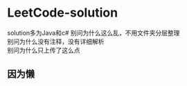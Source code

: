 # LeetCode-solution
solution多为Java和c#
别问为什么这么乱，不用文件夹分层整理<br>
别问为什么没有注释，没有详细解析<br>
别问为什么只上传了这么点<br>
## 因为懒
